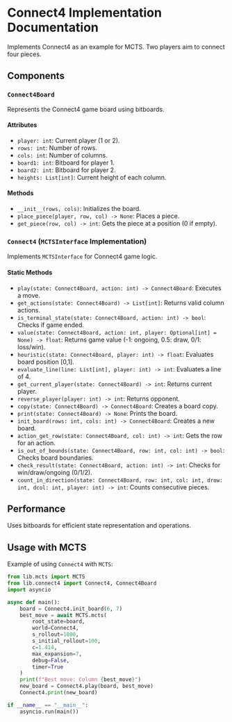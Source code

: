 # Connect4 Implementation Documentation

Implements Connect4 as an example for MCTS. Two players aim to connect four pieces.

## Components

### `Connect4Board`

Represents the Connect4 game board using bitboards.

#### Attributes

-   `player: int`: Current player (1 or 2).
-   `rows: int`: Number of rows.
-   `cols: int`: Number of columns.
-   `board1: int`: Bitboard for player 1.
-   `board2: int`: Bitboard for player 2.
-   `heights: List[int]`: Current height of each column.

#### Methods

-   `__init__(rows, cols)`: Initializes the board.
-   `place_piece(player, row, col) -> None`: Places a piece.
-   `get_piece(row, col) -> int`: Gets the piece at a position (0 if empty).

### `Connect4` (`MCTSInterface` Implementation)

Implements `MCTSInterface` for Connect4 game logic.

#### Static Methods

-   `play(state: Connect4Board, action: int) -> Connect4Board`: Executes a move.
-   `get_actions(state: Connect4Board) -> List[int]`: Returns valid column actions.
-   `is_terminal_state(state: Connect4Board, action: int) -> bool`: Checks if game ended.
-   `value(state: Connect4Board, action: int, player: Optional[int] = None) -> float`: Returns game value (-1: ongoing, 0.5: draw, 0/1: loss/win).
-   `heuristic(state: Connect4Board, player: int) -> float`: Evaluates board position \[0,1].
-   `evaluate_line(line: List[int], player: int) -> int`: Evaluates a line of 4.
-   `get_current_player(state: Connect4Board) -> int`: Returns current player.
-   `reverse_player(player: int) -> int`: Returns opponent.
-   `copy(state: Connect4Board) -> Connect4Board`: Creates a board copy.
-   `print(state: Connect4Board) -> None`: Prints the board.
-   `init_board(rows: int, cols: int) -> Connect4Board`: Creates a new board.
-   `action_get_row(state: Connect4Board, col: int) -> int`: Gets the row for an action.
-   `is_out_of_bounds(state: Connect4Board, row: int, col: int) -> bool`: Checks board boundaries.
-   `check_result(state: Connect4Board, action: int) -> int`: Checks for win/draw/ongoing (0/1/2).
-   `count_in_direction(state: Connect4Board, row: int, col: int, drow: int, dcol: int, player: int) -> int`: Counts consecutive pieces.

## Performance

Uses bitboards for efficient state representation and operations.

## Usage with MCTS

Example of using `Connect4` with `MCTS`:

```python
from lib.mcts import MCTS
from lib.connect4 import Connect4, Connect4Board
import asyncio

async def main():
    board = Connect4.init_board(6, 7)
    best_move = await MCTS.mcts(
        root_state=board,
        world=Connect4,
        s_rollout=1000,
        s_initial_rollout=100,
        c=1.414,
        max_expansion=7,
        debug=False,
        timer=True
    )
    print(f"Best move: Column {best_move}")
    new_board = Connect4.play(board, best_move)
    Connect4.print(new_board)

if __name__ == "__main__":
    asyncio.run(main())
